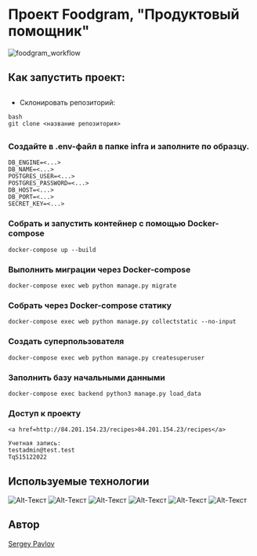 # Проект Foodgram, "Продуктовый помощник"

![foodgram_workflow](https://github.com/shogun500/foodgram-project-react/actions/workflows/foodgram_workflow.yml/badge.svg)


## Как запустить проект:

##
- Склонировать репозиторий:

```
bash
git clone <название репозитория>
```
##

### Создайте в .env-файл в папке infra и заполните по образцу.
```
DB_ENGINE=<...>
DB_NAME=<...>
POSTGRES_USER=<...>
POSTGRES_PASSWORD=<...>
DB_HOST=<...>
DB_PORT=<...>
SECRET_KEY=<...>
```
### Собрать и запустить контейнер с помощью Docker-compose
```
docker-compose up --build
```
### Выполнить миграции через Docker-compose
```
docker-compose exec web python manage.py migrate
```
### Собрать через Docker-compose статику
```
docker-compose exec web python manage.py collectstatic --no-input
```
### Создать суперпользователя
```
docker-compose exec web python manage.py createsuperuser
```
### Заполнить базу начальными данными
```
docker-compose exec backend python3 manage.py load_data
```
### Доступ к проекту
```
<a href=http://84.201.154.23/recipes>84.201.154.23/recipes</a>

Учетная запись:
testadmin@test.test
TqS15122022
```

## Используемые технологии
![Alt-Текст](https://img.shields.io/badge/python-3.8-blue)
![Alt-Текст](https://img.shields.io/badge/django-2.2.20-blue)
![Alt-Текст](https://img.shields.io/badge/djangorestframework-3.12.4-blue)
![Alt-Текст](https://img.shields.io/badge/docker-20.10.16-blue)
![Alt-Текст](https://img.shields.io/badge/nginx-1.21.3-blue)
![Alt-Текст](https://img.shields.io/badge/gunicorn-20.0.4-blue)

## Автор

<a href=https://github.com/shogun500>Sergey Pavlov</a>
